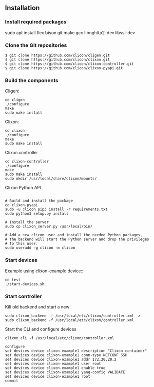 ## Installation

### Install required packages
sudo apt install flex bison git make gcc libnghttp2-dev libssl-dev

### Clone the Git repositories

```console
$ git clone https://github.com/clicon/cligen.git
$ git clone https://github.com/clicon/clixon.git
$ git clone https://github.com/clicon/clixon-controller.git
$ git clone https://github.com/clicon/clixon-pyapi.git
```

### Build the components

Cligen:
```console
cd cligen
./configure
make
sudo make install
```

Clixon:
```console
cd clixon
./configure
make
sudo make install
```

Clixon controller
```console
cd clixon-controller
./configure
make
sudo make install
sudo mkdir /usr/local/share/clixon/mounts/
```

Clixon Python API
```console

# Build and install the package
cd clixon-pyapi
sudo -u clicon pip3 install -r requirements.txt
sudo python3 setup.py install

# Install the server
sudo cp clixon_server.py /usr/local/bin/

# Add a new clicon user and install the needed Python packages,
# the backend will start the Python server and drop the privileges
# to this user.
sudo useradd -g clicon -m clicon
```

### Start devices

Example using clixon-example device::
```console
cd test
./start-devices.sh
```

### Start controller

Kill old backend and start a new:
```console
sudo clixon_backend -f /usr/local/etc/clixon/controller.xml -z
sudo clixon_backend -f /usr/local/etc/clixon/controller.xml
```

Start the CLI and configure devices

```console
clixon_cli -f /usr/local/etc/clixon/controller.xml

configure
set devices device clixon-example1 description "Clixon container"
set devices device clixon-example1 conn-type NETCONF_SSH
set devices device clixon-example1 addr 172.20.20.2
set devices device clixon-example1 user root
set devices device clixon-example1 enable true
set devices device clixon-example1 yang-config VALIDATE
set devices device clixon-example1 root
commit
```
